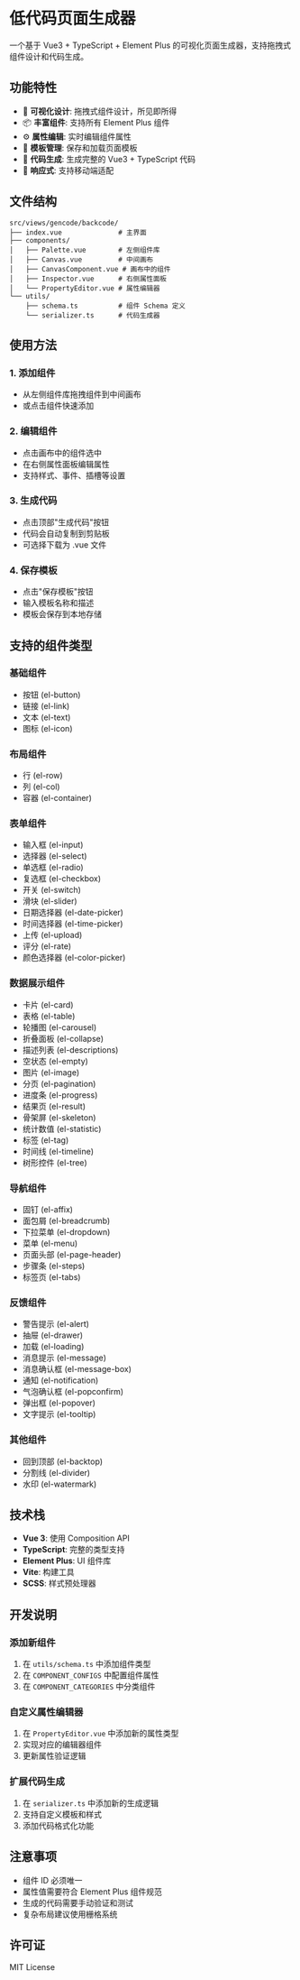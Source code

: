 # 低代码页面生成器

一个基于 Vue3 + TypeScript + Element Plus 的可视化页面生成器，支持拖拽式组件设计和代码生成。

## 功能特性

- 🎨 **可视化设计**: 拖拽式组件设计，所见即所得
- 📦 **丰富组件**: 支持所有 Element Plus 组件
- ⚙️ **属性编辑**: 实时编辑组件属性
- 💾 **模板管理**: 保存和加载页面模板
- 🔧 **代码生成**: 生成完整的 Vue3 + TypeScript 代码
- 📱 **响应式**: 支持移动端适配

## 文件结构

```
src/views/gencode/backcode/
├── index.vue              # 主界面
├── components/
│   ├── Palette.vue        # 左侧组件库
│   ├── Canvas.vue         # 中间画布
│   ├── CanvasComponent.vue # 画布中的组件
│   ├── Inspector.vue      # 右侧属性面板
│   └── PropertyEditor.vue # 属性编辑器
└── utils/
    ├── schema.ts          # 组件 Schema 定义
    └── serializer.ts      # 代码生成器
```

## 使用方法

### 1. 添加组件
- 从左侧组件库拖拽组件到中间画布
- 或点击组件快速添加

### 2. 编辑组件
- 点击画布中的组件选中
- 在右侧属性面板编辑属性
- 支持样式、事件、插槽等设置

### 3. 生成代码
- 点击顶部"生成代码"按钮
- 代码会自动复制到剪贴板
- 可选择下载为 .vue 文件

### 4. 保存模板
- 点击"保存模板"按钮
- 输入模板名称和描述
- 模板会保存到本地存储

## 支持的组件类型

### 基础组件
- 按钮 (el-button)
- 链接 (el-link)
- 文本 (el-text)
- 图标 (el-icon)

### 布局组件
- 行 (el-row)
- 列 (el-col)
- 容器 (el-container)

### 表单组件
- 输入框 (el-input)
- 选择器 (el-select)
- 单选框 (el-radio)
- 复选框 (el-checkbox)
- 开关 (el-switch)
- 滑块 (el-slider)
- 日期选择器 (el-date-picker)
- 时间选择器 (el-time-picker)
- 上传 (el-upload)
- 评分 (el-rate)
- 颜色选择器 (el-color-picker)

### 数据展示组件
- 卡片 (el-card)
- 表格 (el-table)
- 轮播图 (el-carousel)
- 折叠面板 (el-collapse)
- 描述列表 (el-descriptions)
- 空状态 (el-empty)
- 图片 (el-image)
- 分页 (el-pagination)
- 进度条 (el-progress)
- 结果页 (el-result)
- 骨架屏 (el-skeleton)
- 统计数值 (el-statistic)
- 标签 (el-tag)
- 时间线 (el-timeline)
- 树形控件 (el-tree)

### 导航组件
- 固钉 (el-affix)
- 面包屑 (el-breadcrumb)
- 下拉菜单 (el-dropdown)
- 菜单 (el-menu)
- 页面头部 (el-page-header)
- 步骤条 (el-steps)
- 标签页 (el-tabs)

### 反馈组件
- 警告提示 (el-alert)
- 抽屉 (el-drawer)
- 加载 (el-loading)
- 消息提示 (el-message)
- 消息确认框 (el-message-box)
- 通知 (el-notification)
- 气泡确认框 (el-popconfirm)
- 弹出框 (el-popover)
- 文字提示 (el-tooltip)

### 其他组件
- 回到顶部 (el-backtop)
- 分割线 (el-divider)
- 水印 (el-watermark)

## 技术栈

- **Vue 3**: 使用 Composition API
- **TypeScript**: 完整的类型支持
- **Element Plus**: UI 组件库
- **Vite**: 构建工具
- **SCSS**: 样式预处理器

## 开发说明

### 添加新组件
1. 在 `utils/schema.ts` 中添加组件类型
2. 在 `COMPONENT_CONFIGS` 中配置组件属性
3. 在 `COMPONENT_CATEGORIES` 中分类组件

### 自定义属性编辑器
1. 在 `PropertyEditor.vue` 中添加新的属性类型
2. 实现对应的编辑器组件
3. 更新属性验证逻辑

### 扩展代码生成
1. 在 `serializer.ts` 中添加新的生成逻辑
2. 支持自定义模板和样式
3. 添加代码格式化功能

## 注意事项

- 组件 ID 必须唯一
- 属性值需要符合 Element Plus 组件规范
- 生成的代码需要手动验证和测试
- 复杂布局建议使用栅格系统

## 许可证

MIT License
